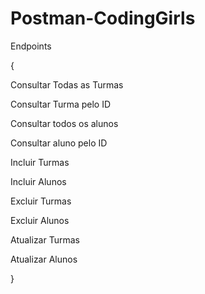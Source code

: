 # Postman-CodingGirls

Endpoints



{


Consultar Todas as Turmas



Consultar Turma pelo ID



Consultar todos os alunos



Consultar aluno pelo ID



Incluir Turmas



Incluir Alunos



Excluir Turmas



Excluir Alunos



Atualizar Turmas



Atualizar Alunos


}
